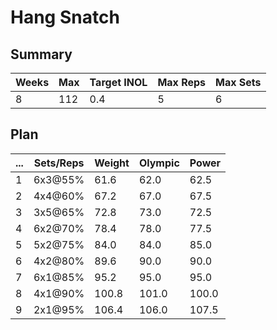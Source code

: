 # Hang Snatch

## Summary

Weeks | Max | Target INOL | Max Reps | Max Sets
--- | --- | --- | --- | ---
8 | 112 | 0.4 | 5 | 6

## Plan

 ... | Sets/Reps | Weight | Olympic | Power
--- | --- | --- | --- | ---
1 | 6x3@55% | 61.6 | 62.0 | 62.5
2 | 4x4@60% | 67.2 | 67.0 | 67.5
3 | 3x5@65% | 72.8 | 73.0 | 72.5
4 | 6x2@70% | 78.4 | 78.0 | 77.5
5 | 5x2@75% | 84.0 | 84.0 | 85.0
6 | 4x2@80% | 89.6 | 90.0 | 90.0
7 | 6x1@85% | 95.2 | 95.0 | 95.0
8 | 4x1@90% | 100.8 | 101.0 | 100.0
9 | 2x1@95% | 106.4 | 106.0 | 107.5
